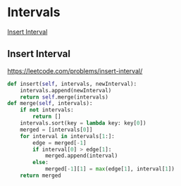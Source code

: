  # Intervals
 
 [Insert Interval](#insert-interval)
 
 ## Insert Interval

 https://leetcode.com/problems/insert-interval/

 ```python
 def insert(self, intervals, newInterval):
     intervals.append(newInterval)
     return self.merge(intervals)
 def merge(self, intervals):
     if not intervals:
         return []
     intervals.sort(key = lambda key: key[0])
     merged = [intervals[0]]
     for interval in intervals[1:]:
         edge = merged[-1]
         if interval[0] > edge[1]:
             merged.append(interval)
         else:
             merged[-1][1] = max(edge[1], interval[1])
     return merged
 ```
    